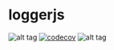 # loggerjs
![alt tag](https://travis-ci.com/PolSendra/loggerjs.svg?token=kpSwtyhxv4fesTouxVtu&branch=master)
[![codecov](https://codecov.io/gh/PolSendra/loggerjs/branch/master/graph/badge.svg?token=RAH2s20NfC)](https://codecov.io/gh/PolSendra/loggerjs)
![alt tag](https://david-dm.org/PolSendra/loggerjs.svg)
